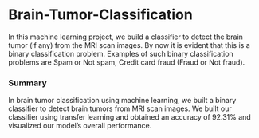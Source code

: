 # Brain-Tumor-Classification
 
In this machine learning project, we build a classifier to detect the brain tumor (if any) from the MRI scan images. By now it is evident that this is a binary classification problem. Examples of such binary classification problems are Spam or Not spam, Credit card fraud (Fraud or Not fraud).
 
### Summary
In brain tumor classification using machine learning, we built a binary classifier to detect brain tumors from MRI scan images. We built our classifier using transfer learning and obtained an accuracy of 92.31% and visualized our model’s overall performance.
